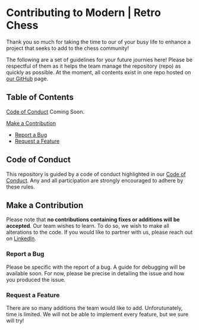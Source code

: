 # Contributing to Modern | Retro Chess

Thank you so much for taking the time to our of your busy life to enhance a project that seeks to add to the chess community!

The following are a set of guidelines for your future journies here! Please be respectful of them as it helps the team manage the repository (repo) as quickly as possible.
At the moment, all contents exist in one repo hosted on [our GitHub](https://github.com/jwSharp) page.

## Table of Contents

[Code of Conduct](#code-of-conduct) Coming Soon.

[Make a Contribution](#make-a-contribution)

- [Report a Bug](#report-a-bug)
- [Request a Feature](#request-a-feature)

## Code of Conduct

This repository is guided by a code of conduct highlighted in our [Code of Conduct](CODE_OF_CONDUCT.md). Any and all participation are strongly encouraged to adhere by these rules.

## Make a Contribution

Please note that **no contributions containing fixes or additions will be accepted**. Our team wishes to learn. To do so, we wish to make all alterations to the code. If you would like to partner with us, please reach out on [LinkedIn](https://www.linkedin.com/in/jacob-w-sharp/).

### Report a Bug

Please be specific with the report of a bug. A guide for debugging will be available soon. For now, please be precise in detailing the issue and how you produced the issue.

### Request a Feature

There are so many additions the team would like to add. Unforutunately, time is limited. We will not be able to implement every feature, but we sure will try!
